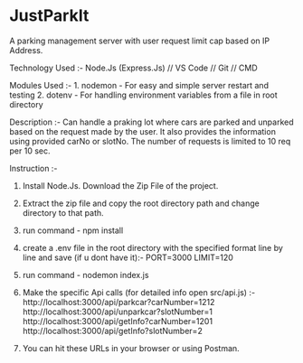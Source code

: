 # JustParkIt

A parking management server with user request limit cap based on IP Address.

Technology Used :- Node.Js (Express.Js) // VS Code // Git // CMD

Modules Used :-
    1. nodemon - For easy and simple server restart and testing
    2. dotenv - For handling environment variables from a file in root directory

Description :- Can handle a praking lot where cars are parked and unparked based on the request made by the user. It also provides the information using provided carNo or slotNo. The number of requests is limited to 10 req per 10 sec.

Instruction :-

1. Install Node.Js. Download the Zip File of the project.
2. Extract the zip file and copy the root directory path and change directory to that path.
3. run command - npm install
4. create a .env file in the root directory with the specified format line by line and save (if u dont have it):-
    PORT=3000
    LIMIT=120

5. run command - nodemon index.js
6. Make the specific Api calls (for detailed info open src/api.js) :-
    http://localhost:3000/api/parkcar?carNumber=1212
    http://localhost:3000/api/unparkcar?slotNumber=1
    http://localhost:3000/api/getInfo?carNumber=1201
    http://localhost:3000/api/getInfo?slotNumber=2

7. You can hit these URLs in your browser or using Postman.